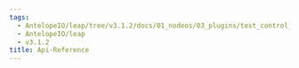 ```yaml
---
tags:
  - AntelopeIO/leap/tree/v3.1.2/docs/01_nodeos/03_plugins/test_control_api_plugin/api-reference/index.md
  - AntelopeIO/leap
  - v3.1.2
title: Api-Reference
---
```

<!-- THIS IS A PLACEHOLDER, WILL BE REPLACED BY REDOC INSTANCE -->

